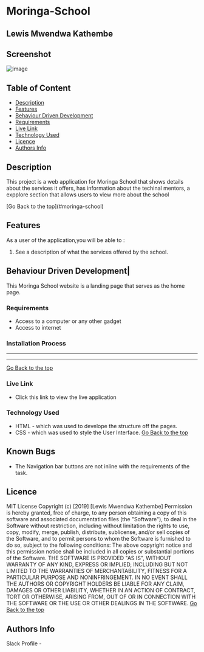 # Moringa-School
 ## Lewis Mwendwa Kathembe
## Screenshot
 ![image](./assets/morsch.png)
 ## Table of Content
 - [Description](#description)
 - [Features](#features)
 - [Behaviour Driven Development](#Behaviour-Driven-Development)
 - [Requirements](#requirements)
 - [Live Link](#Live-Link)
 - [Technology  Used](#technology-Used)
 - [Licence](#licence)
 - [Authors Info](#Authors-Info)
 ## Description
 <p>This project is a web application for Moringa School that shows details about the services it offers, has information about the techinal mentors, a expplore section that allows users to view more about the school</p>
[Go Back to the top](#moringa-school)

## Features
As a user of the application,you will be able to :
1. See a description of what the services offered by the school.

## Behaviour Driven Development|
This Moringa School website is a landing page that serves as the home page.
 ###  Requirements
 * Access to  a computer or any other gadget
 * Access to internet
 ### Installation Process
 ****

 ****
 [Go Back to the top](#moringa-school)
### Live Link
- Click this link to view the live application 
### Technology  Used
* HTML - which was used to develope the structure off the pages.
* CSS - which was used to style the User Interface.
[Go Back to the top](#moringa-school)
## Known Bugs
* The Navigation bar buttons are not inline with the requirements of the task.
## Licence
MIT License
Copyright (c) [2019] [Lewis Mwendwa Kathembe]
Permission is hereby granted, free of charge, to any person obtaining a copy
of this software and associated documentation files (the "Software"), to deal
in the Software without restriction, including without limitation the rights
to use, copy, modify, merge, publish, distribute, sublicense, and/or sell
copies of the Software, and to permit persons to whom the Software is
furnished to do so, subject to the following conditions:
The above copyright notice and this permission notice shall be included in all
copies or substantial portions of the Software.
THE SOFTWARE IS PROVIDED "AS IS", WITHOUT WARRANTY OF ANY KIND, EXPRESS OR
IMPLIED, INCLUDING BUT NOT LIMITED TO THE WARRANTIES OF MERCHANTABILITY,
FITNESS FOR A PARTICULAR PURPOSE AND NONINFRINGEMENT. IN NO EVENT SHALL THE
AUTHORS OR COPYRIGHT HOLDERS BE LIABLE FOR ANY CLAIM, DAMAGES OR OTHER
LIABILITY, WHETHER IN AN ACTION OF CONTRACT, TORT OR OTHERWISE, ARISING FROM,
OUT OF OR IN CONNECTION WITH THE SOFTWARE OR THE USE OR OTHER DEALINGS IN THE
SOFTWARE.
[Go Back to the top](#moringa-school)
## Authors Info
Slack Profile - 